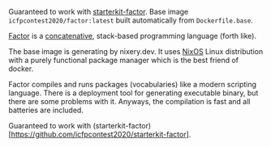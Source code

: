 Guaranteed to work with [starterkit-factor](https://github.com/icfpcontest2020/starterkit-factor).
Base image `icfpcontest2020/factor:latest` built automatically from `Dockerfile.base`.

[Factor](https://www.factorcode.org) is a [concatenative](http://www.concatenative.org), stack-based programming language (forth like).


The base image is generating by nixery.dev. It uses [NixOS](http://nixos.org) Linux distribution with a purely functional package manager which is the best friend of docker.


Factor compiles and runs packages (vocabularies) like a modern scripting language. There is a deployment tool for generating executable binary, but there are some problems with it. Anyways, the compilation is fast and all batteries are included.


Guaranteed to work with (starterkit-factor)[https://github.com/icfpcontest2020/starterkit-factor].
